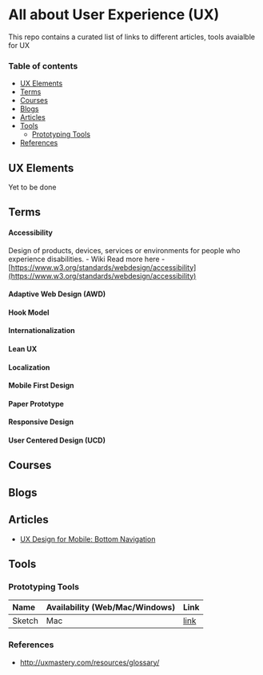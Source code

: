# All about User Experience (UX)

This repo contains a curated list of links to different articles, tools avaialble for UX

### Table of contents

* [UX Elements](#ux-elements)
* [Terms](#terms)
* [Courses](#courses)
* [Blogs](#blogs)
* [Articles](#articles)
* [Tools](#tools)
  - [Prototyping Tools](#prototyping-tools)
* [References](#references)

## UX Elements

Yet to be done

## Terms

#### Accessibility

Design of products, devices, services or environments for people who experience disabilities. - Wiki
Read more here - [https://www.w3.org/standards/webdesign/accessibility](https://www.w3.org/standards/webdesign/accessibility)

#### Adaptive Web Design (AWD)
#### Hook Model
#### Internationalization
#### Lean UX
#### Localization
#### Mobile First Design
#### Paper Prototype
#### Responsive Design
#### User Centered Design (UCD)


## Courses

## Blogs

## Articles

* [UX Design for Mobile: Bottom Navigation](https://uxplanet.org/perfect-bottom-navigation-for-mobile-app-effabbb98c0f)

## Tools

### Prototyping Tools

| Name        | Availability (Web/Mac/Windows) | Link  |
|:------------- | ------------- | ----- |
| Sketch      | Mac | [link](https://www.sketchapp.com/features/) |


### References

* http://uxmastery.com/resources/glossary/

